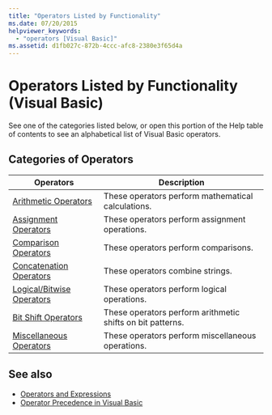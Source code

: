 ```yaml
---
title: "Operators Listed by Functionality"
ms.date: 07/20/2015
helpviewer_keywords: 
  - "operators [Visual Basic]"
ms.assetid: d1fb027c-872b-4ccc-afc8-2380e3f65d4a
---
```

# Operators Listed by Functionality (Visual Basic)
See one of the categories listed below, or open this portion of the Help table of contents to see an alphabetical list of Visual Basic operators.  
  
## Categories of Operators  
  
|Operators|Description|  
|---------------|-----------------|  
|[Arithmetic Operators](arithmetic-operators.md)|These operators perform mathematical calculations.|  
|[Assignment Operators](assignment-operators.md)|These operators perform assignment operations.|  
|[Comparison Operators](comparison-operators.md)|These operators perform comparisons.|  
|[Concatenation Operators](concatenation-operators.md)|These operators combine strings.|  
|[Logical/Bitwise Operators](logical-bitwise-operators.md)|These operators perform logical operations.|  
|[Bit Shift Operators](bit-shift-operators.md)|These operators perform arithmetic shifts on bit patterns.|  
|[Miscellaneous Operators](miscellaneous-operators.md)|These operators perform miscellaneous operations.|  
  
## See also

- [Operators and Expressions](../../programming-guide/language-features/operators-and-expressions/index.md)
- [Operator Precedence in Visual Basic](operator-precedence.md)
